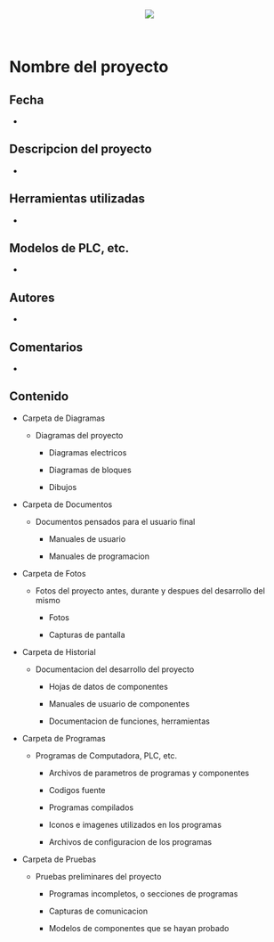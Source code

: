 <br/>
<p align="center">
  <img src="https://avatars2.githubusercontent.com/u/15052789?v=3&s=200">
</p>
<br/>

# Nombre del proyecto

## Fecha
* 

## Descripcion del proyecto
* 

## Herramientas utilizadas
* 

## Modelos de PLC, etc.
* 

## Autores
* 

## Comentarios
* 

## Contenido

* Carpeta de Diagramas

	* Diagramas del proyecto

		* Diagramas electricos

		* Diagramas de bloques

		* Dibujos

* Carpeta de Documentos

	* Documentos pensados para el usuario final

		* Manuales de usuario

		* Manuales de programacion

* Carpeta de Fotos

	* Fotos del proyecto antes, durante y despues del desarrollo del mismo

		* Fotos

		* Capturas de pantalla

* Carpeta de Historial

	* Documentacion del desarrollo del proyecto

		* Hojas de datos de componentes

		* Manuales de usuario de componentes

		* Documentacion de funciones, herramientas

* Carpeta de Programas

	* Programas de Computadora, PLC, etc. 

		* Archivos de parametros de programas y componentes

		* Codigos fuente

		* Programas compilados

		* Iconos e imagenes utilizados en los programas
	
		* Archivos de configuracion de los programas

* Carpeta de Pruebas

	* Pruebas preliminares del proyecto

		* Programas incompletos, o secciones de programas

		* Capturas de comunicacion

		* Modelos de componentes que se hayan probado